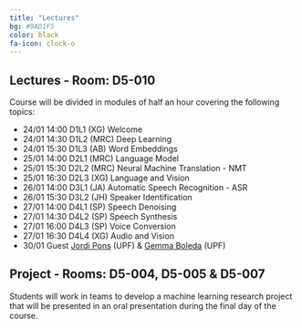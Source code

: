 ```yaml
---
title: "Lectures"
bg: #9AD1F5
color: black
fa-icon: clock-o
---
```


## Lectures - Room: D5-010

Course will be divided in modules of half an hour covering the following topics:

* 24/01 14:00 D1L1 (XG) Welcome  
* 24/01 14:30 D1L2 (MRC) Deep Learning
* 24/01 15:30 D1L3 (AB) Word Embeddings
* 25/01 14:00 D2L1 (MRC) Language Model
* 25/01 15:30 D2L2 (MRC) Neural Machine Translation - NMT
* 25/01 16:30 D2L3 (XG) Language and Vision 
* 26/01 14:00 D3L1 (JA) Automatic Speech Recognition - ASR
* 26/01 15:30 D3L2 (JH) Speaker Identification
* 27/01 14:00 D4L1 (SP) Speech Denoising
* 27/01 14:30 D4L2 (SP) Speech Synthesis
* 27/01 16:00 D4L3 (SP) Voice Conversion
* 27/01 16:30 D4L4 (XG) Audio and Vision 
* 30/01 Guest [Jordi Pons][JordiPons] (UPF) & [Gemma Boleda][GemmaBoleda] (UPF)

[JordiPons]: http://www.jordipons.me/
[GemmaBoleda]: http://gboleda.utcompling.com/


## Project - Rooms: D5-004, D5-005 & D5-007

Students will work in teams to develop a machine learning research project that will be presented in an oral presentation during the final day of the course. 

